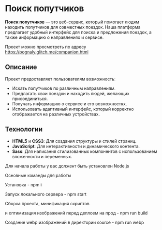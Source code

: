 # Поиск попутчиков

**Поиск попутчиков** — это веб-сервис, который помогает людям находить попутчиков для совместных поездок. Наша платформа предлагает удобный интерфейс для поиска и предложения поездок, а также информацию о направлениях и сервисе.

Проект можно просмотреть по адресу https://pognaly.glitch.me/companion.html

## Описание

Проект предоставляет пользователям возможность:

- Искать попутчиков по различным направлениям.
- Предлагать свои поездки и находить людей, желающих присоединиться.
- Получать информацию о сервисе и его возможностях.
- Использовать адаптивный интерфейс, который корректно отображается на различных устройствах.

## Технологии

- **HTML5** и **CSS3**: Для создания структуры и стилей страниц.
- **JavaScript**: Для интерактивности и динамического контента.
- **Sass**: Для написания стилизованных компонентов с использованием вложенности и переменных.

Для начала работы у вас должент быть установлен Node.js

Основные команды для работы

Установка - npm i

Запуск локального сервера - npm start

Сборка проекта, минификация скриптов

и оптимизация изображений перед деплоем на прод - npm run build

Создание webp изображений в директории source - npm run webp
